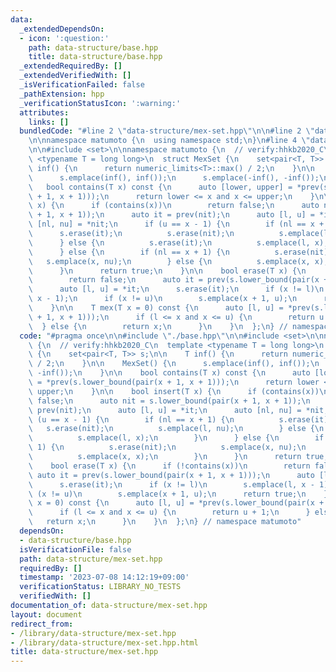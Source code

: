 ```yaml
---
data:
  _extendedDependsOn:
  - icon: ':question:'
    path: data-structure/base.hpp
    title: data-structure/base.hpp
  _extendedRequiredBy: []
  _extendedVerifiedWith: []
  _isVerificationFailed: false
  _pathExtension: hpp
  _verificationStatusIcon: ':warning:'
  attributes:
    links: []
  bundledCode: "#line 2 \"data-structure/mex-set.hpp\"\n\n#line 2 \"data-structure/base.hpp\"\
    \n\nnamespace matumoto {\n  using namespace std;\n}\n#line 4 \"data-structure/mex-set.hpp\"\
    \n\n#include <set>\n\nnamespace matumoto {\n  // verify:hhkb2020_C\n  template\
    \ <typename T = long long>\n  struct MexSet {\n    set<pair<T, T>> s;\n\n    T\
    \ inf() {\n      return numeric_limits<T>::max() / 2;\n    }\n\n    MexSet() {\n\
    \      s.emplace(inf(), inf());\n      s.emplace(-inf(), -inf());\n    }\n\n \
    \   bool contains(T x) const {\n      auto [lower, upper] = *prev(s.lower_bound(pair(x\
    \ + 1, x + 1)));\n      return lower <= x and x <= upper;\n    }\n\n    bool insert(T\
    \ x) {\n      if (contains(x))\n        return false;\n      auto nit = s.lower_bound(pair(x\
    \ + 1, x + 1));\n      auto it = prev(nit);\n      auto [l, u] = *it;\n      auto\
    \ [nl, nu] = *nit;\n      if (u == x - 1) {\n        if (nl == x + 1) {\n    \
    \      s.erase(it);\n          s.erase(nit);\n          s.emplace(l, nu);\n  \
    \      } else {\n          s.erase(it);\n          s.emplace(l, x);\n        }\n\
    \      } else {\n        if (nl == x + 1) {\n          s.erase(nit);\n       \
    \   s.emplace(x, nu);\n        } else {\n          s.emplace(x, x);\n        }\n\
    \      }\n      return true;\n    }\n\n    bool erase(T x) {\n      if (!contains(x))\n\
    \        return false;\n      auto it = prev(s.lower_bound(pair(x + 1, x + 1)));\n\
    \      auto [l, u] = *it;\n      s.erase(it);\n      if (x != l)\n        s.emplace(l,\
    \ x - 1);\n      if (x != u)\n        s.emplace(x + 1, u);\n      return true;\n\
    \    }\n\n    T mex(T x = 0) const {\n      auto [l, u] = *prev(s.lower_bound(pair(x\
    \ + 1, x + 1)));\n      if (l <= x and x <= u) {\n        return u + 1;\n    \
    \  } else {\n        return x;\n      }\n    }\n  };\n} // namespace matumoto\n"
  code: "#pragma once\n\n#include \"./base.hpp\"\n\n#include <set>\n\nnamespace matumoto\
    \ {\n  // verify:hhkb2020_C\n  template <typename T = long long>\n  struct MexSet\
    \ {\n    set<pair<T, T>> s;\n\n    T inf() {\n      return numeric_limits<T>::max()\
    \ / 2;\n    }\n\n    MexSet() {\n      s.emplace(inf(), inf());\n      s.emplace(-inf(),\
    \ -inf());\n    }\n\n    bool contains(T x) const {\n      auto [lower, upper]\
    \ = *prev(s.lower_bound(pair(x + 1, x + 1)));\n      return lower <= x and x <=\
    \ upper;\n    }\n\n    bool insert(T x) {\n      if (contains(x))\n        return\
    \ false;\n      auto nit = s.lower_bound(pair(x + 1, x + 1));\n      auto it =\
    \ prev(nit);\n      auto [l, u] = *it;\n      auto [nl, nu] = *nit;\n      if\
    \ (u == x - 1) {\n        if (nl == x + 1) {\n          s.erase(it);\n       \
    \   s.erase(nit);\n          s.emplace(l, nu);\n        } else {\n          s.erase(it);\n\
    \          s.emplace(l, x);\n        }\n      } else {\n        if (nl == x +\
    \ 1) {\n          s.erase(nit);\n          s.emplace(x, nu);\n        } else {\n\
    \          s.emplace(x, x);\n        }\n      }\n      return true;\n    }\n\n\
    \    bool erase(T x) {\n      if (!contains(x))\n        return false;\n     \
    \ auto it = prev(s.lower_bound(pair(x + 1, x + 1)));\n      auto [l, u] = *it;\n\
    \      s.erase(it);\n      if (x != l)\n        s.emplace(l, x - 1);\n      if\
    \ (x != u)\n        s.emplace(x + 1, u);\n      return true;\n    }\n\n    T mex(T\
    \ x = 0) const {\n      auto [l, u] = *prev(s.lower_bound(pair(x + 1, x + 1)));\n\
    \      if (l <= x and x <= u) {\n        return u + 1;\n      } else {\n     \
    \   return x;\n      }\n    }\n  };\n} // namespace matumoto"
  dependsOn:
  - data-structure/base.hpp
  isVerificationFile: false
  path: data-structure/mex-set.hpp
  requiredBy: []
  timestamp: '2023-07-08 14:12:19+09:00'
  verificationStatus: LIBRARY_NO_TESTS
  verifiedWith: []
documentation_of: data-structure/mex-set.hpp
layout: document
redirect_from:
- /library/data-structure/mex-set.hpp
- /library/data-structure/mex-set.hpp.html
title: data-structure/mex-set.hpp
---
```


